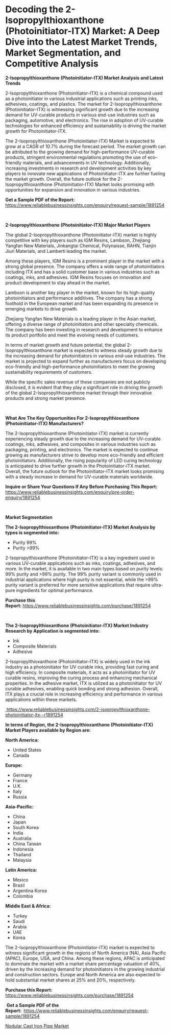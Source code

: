 <p><h1>Decoding the 2-Isopropylthioxanthone (Photoinitiator-ITX) Market: A Deep Dive into the Latest Market Trends, Market Segmentation, and Competitive Analysis</h1></p><p><strong>2-Isopropylthioxanthone (Photoinitiator-ITX) Market Analysis and Latest Trends</strong></p>
<p><p>2-Isopropylthioxanthone (Photoinitiator-ITX) is a chemical compound used as a photoinitiator in various industrial applications such as printing inks, adhesives, coatings, and plastics. The market for 2-Isopropylthioxanthone (Photoinitiator-ITX) is witnessing significant growth due to the increasing demand for UV-curable products in various end-use industries such as packaging, automotive, and electronics. The rise in adoption of UV-curable technologies for enhanced efficiency and sustainability is driving the market growth for Photoinitiator-ITX.</p><p>The 2-Isopropylthioxanthone (Photoinitiator-ITX) Market is expected to grow at a CAGR of 10.7% during the forecast period. The market growth can be attributed to the growing demand for high-performance UV-curable products, stringent environmental regulations promoting the use of eco-friendly materials, and advancements in UV technology. Additionally, increasing investments in research and development activities by key players to innovate new applications of Photoinitiator-ITX are further fueling the market growth. Overall, the future outlook for the 2-Isopropylthioxanthone (Photoinitiator-ITX) Market looks promising with opportunities for expansion and innovation in various industries.</p></p>
<p><strong>Get a Sample PDF of the Report:&nbsp;</strong> <a href="https://www.reliablebusinessinsights.com/enquiry/request-sample/1891254">https://www.reliablebusinessinsights.com/enquiry/request-sample/1891254</a></p>
<p>&nbsp;</p>
<p><strong>2-Isopropylthioxanthone (Photoinitiator-ITX) Major Market Players</strong></p>
<p><p>The global 2-Isopropylthioxanthone (Photoinitiator-ITX) market is highly competitive with key players such as IGM Resins, Lambson, Zhejiang Yangfan New Materials, Jinkangtai Chemical, Polynaisse, RAHN, Tianjin Jiuri Materials, and Lamberti leading the market. </p><p>Among these players, IGM Resins is a prominent player in the market with a strong global presence. The company offers a wide range of photoinitiators including ITX and has a solid customer base in various industries such as coatings, inks, and adhesives. IGM Resins focuses on innovation and product development to stay ahead in the market.</p><p>Lambson is another key player in the market, known for its high-quality photoinitiators and performance additives. The company has a strong foothold in the European market and has been expanding its presence in emerging markets to drive growth.</p><p>Zhejiang Yangfan New Materials is a leading player in the Asian market, offering a diverse range of photoinitiators and other specialty chemicals. The company has been investing in research and development to enhance its product portfolio and meet the evolving needs of customers.</p><p>In terms of market growth and future potential, the global 2-Isopropylthioxanthone market is expected to witness steady growth due to the increasing demand for photoinitiators in various end-use industries. The market is projected to expand further as manufacturers focus on developing eco-friendly and high-performance photoinitiators to meet the growing sustainability requirements of customers.</p><p>While the specific sales revenue of these companies are not publicly disclosed, it is evident that they play a significant role in driving the growth of the global 2-Isopropylthioxanthone market through their innovative products and strong market presence.</p></p>
<p>&nbsp;</p>
<p><strong>What Are The Key Opportunities For 2-Isopropylthioxanthone (Photoinitiator-ITX) Manufacturers?</strong></p>
<p><p>The 2-Isopropylthioxanthone (Photoinitiator-ITX) market is currently experiencing steady growth due to the increasing demand for UV-curable coatings, inks, adhesives, and composites in various industries such as packaging, printing, and electronics. The market is expected to continue growing as manufacturers strive to develop more eco-friendly and efficient photoinitiators. Additionally, the rising popularity of LED curing technology is anticipated to drive further growth in the Photoinitiator-ITX market. Overall, the future outlook for the Photoinitiator-ITX market looks promising with a steady increase in demand for UV-curable materials worldwide.</p></p>
<p><strong>Inquire or Share Your Questions If Any Before Purchasing This Report:</strong> <a href="https://www.reliablebusinessinsights.com/enquiry/pre-order-enquiry/1891254">https://www.reliablebusinessinsights.com/enquiry/pre-order-enquiry/1891254</a></p>
<p>&nbsp;</p>
<p><strong>Market Segmentation</strong></p>
<p><strong>The 2-Isopropylthioxanthone (Photoinitiator-ITX) Market Analysis by types is segmented into:</strong></p>
<p><ul><li>Purity 99%</li><li>Purity >99%</li></ul></p>
<p><p>2-Isopropylthioxanthone (Photoinitiator-ITX) is a key ingredient used in various UV-curable applications such as inks, coatings, adhesives, and more. In the market, it is available in two main types based on purity levels: 99% purity and >99% purity. The 99% purity variant is commonly used in industrial applications where high purity is not essential, while the >99% purity variant is preferred for more sensitive applications that require ultra-pure ingredients for optimal performance.</p></p>
<p><strong>Purchase this Report:&nbsp;</strong><a href="https://www.reliablebusinessinsights.com/purchase/1891254">https://www.reliablebusinessinsights.com/purchase/1891254</a></p>
<p>&nbsp;</p>
<p><strong>The 2-Isopropylthioxanthone (Photoinitiator-ITX) Market Industry Research by Application is segmented into:</strong></p>
<p><ul><li>Ink</li><li>Composite Materials</li><li>Adhesive</li></ul></p>
<p><p>2-Isopropylthioxanthone (Photoinitiator-ITX) is widely used in the ink industry as a photoinitiator for UV curable inks, providing fast curing and high efficiency. In composite materials, it acts as a photoinitiator for UV curable resins, improving the curing process and enhancing mechanical properties. In the adhesive market, ITX is utilized as a photoinitiator for UV curable adhesives, enabling quick bonding and strong adhesion. Overall, ITX plays a crucial role in increasing efficiency and performance in various applications within these markets.</p></p>
<p><a href="https://www.reliablebusinessinsights.com/2-isopropylthioxanthone-photoinitiator-itx--r1891254">&nbsp;https://www.reliablebusinessinsights.com/2-isopropylthioxanthone-photoinitiator-itx--r1891254</a></p>
<p><strong>In terms of Region, the 2-Isopropylthioxanthone (Photoinitiator-ITX) Market Players available by Region are:</strong></p>
<p>
    <p> <strong> North America: </strong>
        <ul>
            <li>United States</li>
            <li>Canada</li>
        </ul>
        </p> 
    <p> <strong> Europe: </strong>
        <ul>
            <li>Germany</li>
            <li>France</li>
            <li>U.K.</li>
            <li>Italy</li>
            <li>Russia</li>
        </ul>
        </p> 
    <p> <strong> Asia-Pacific: </strong>
        <ul>
            <li>China</li>
            <li>Japan</li>
            <li>South Korea</li>
            <li>India</li>
            <li>Australia</li>
            <li>China Taiwan</li>
            <li>Indonesia</li>
            <li>Thailand</li>
            <li>Malaysia</li>
        </ul>
        </p> 
    <p> <strong> Latin America: </strong>
        <ul>
            <li>Mexico</li>
            <li>Brazil</li>
            <li>Argentina Korea</li>
            <li>Colombia</li>
        </ul>
        </p> 
    <p> <strong> Middle East & Africa: </strong>
        <ul>
            <li>Turkey</li>
            <li>Saudi</li>
            <li>Arabia</li>
            <li>UAE</li>
            <li>Korea</li>
        </ul>
    </p>
    </p>
<p><p>The 2-Isopropylthioxanthone (Photoinitiator-ITX) market is expected to witness significant growth in the regions of North America (NA), Asia Pacific (APAC), Europe, USA, and China. Among these regions, APAC is anticipated to dominate the market with a market share percentage valuation of 40%, driven by the increasing demand for photoinitiators in the growing industrial and construction sectors. Europe and North America are also expected to hold substantial market shares at 25% and 20%, respectively.</p></p>
<p><strong>Purchase this Report: </strong><a href="https://www.reliablebusinessinsights.com/purchase/1891254">https://www.reliablebusinessinsights.com/purchase/1891254</a></p>
<p>&nbsp;<strong>Get a Sample PDF of the Report:&nbsp;&nbsp;</strong><a href="https://www.reliablebusinessinsights.com/enquiry/request-sample/1891254">https://www.reliablebusinessinsights.com/enquiry/request-sample/1891254</a></p>
<p><strong></strong></p>
<p><p><a href="https://github.com/ajiariaa/Market-Research-Report-List-1/blob/main/nodular-cast-iron-pipe-market.md">Nodular Cast Iron Pipe Market</a></p></p>